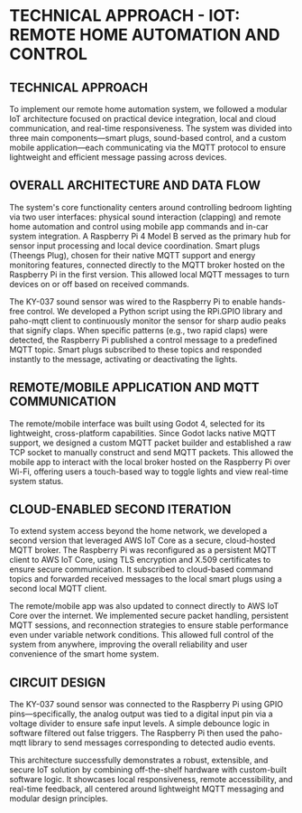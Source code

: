 # TECHNICAL APPROACH - IOT: REMOTE HOME AUTOMATION AND CONTROL

## TECHNICAL APPROACH

To implement our remote home automation system, we followed a modular IoT architecture focused on practical device integration, local and cloud communication, and real-time responsiveness. The system was divided into three main components—smart plugs, sound-based control, and a custom mobile application—each communicating via the MQTT protocol to ensure lightweight and efficient message passing across devices.

## OVERALL ARCHITECTURE AND DATA FLOW

The system's core functionality centers around controlling bedroom lighting via two user interfaces: physical sound interaction (clapping) and remote home automation and control using mobile app commands and in-car system integration. A Raspberry Pi 4 Model B served as the primary hub for sensor input processing and local device coordination. Smart plugs (Theengs Plug), chosen for their native MQTT support and energy monitoring features, connected directly to the MQTT broker hosted on the Raspberry Pi in the first version. This allowed local MQTT messages to turn devices on or off based on received commands.

The KY-037 sound sensor was wired to the Raspberry Pi to enable hands-free control. We developed a Python script using the RPi.GPIO library and paho-mqtt client to continuously monitor the sensor for sharp audio peaks that signify claps. When specific patterns (e.g., two rapid claps) were detected, the Raspberry Pi published a control message to a predefined MQTT topic. Smart plugs subscribed to these topics and responded instantly to the message, activating or deactivating the lights.

## REMOTE/MOBILE APPLICATION AND MQTT COMMUNICATION

The remote/mobile interface was built using Godot 4, selected for its lightweight, cross-platform capabilities. Since Godot lacks native MQTT support, we designed a custom MQTT packet builder and established a raw TCP socket to manually construct and send MQTT packets. This allowed the mobile app to interact with the local broker hosted on the Raspberry Pi over Wi-Fi, offering users a touch-based way to toggle lights and view real-time system status.

## CLOUD-ENABLED SECOND ITERATION

To extend system access beyond the home network, we developed a second version that leveraged AWS IoT Core as a secure, cloud-hosted MQTT broker. The Raspberry Pi was reconfigured as a persistent MQTT client to AWS IoT Core, using TLS encryption and X.509 certificates to ensure secure communication. It subscribed to cloud-based command topics and forwarded received messages to the local smart plugs using a second local MQTT client.

The remote/mobile app was also updated to connect directly to AWS IoT Core over the internet. We implemented secure packet handling, persistent MQTT sessions, and reconnection strategies to ensure stable performance even under variable network conditions. This allowed full control of the system from anywhere, improving the overall reliability and user convenience of the smart home system.

## CIRCUIT DESIGN

The KY-037 sound sensor was connected to the Raspberry Pi using GPIO pins—specifically, the analog output was tied to a digital input pin via a voltage divider to ensure safe input levels. A simple debounce logic in software filtered out false triggers. The Raspberry Pi then used the paho-mqtt library to send messages corresponding to detected audio events.

This architecture successfully demonstrates a robust, extensible, and secure IoT solution by combining off-the-shelf hardware with custom-built software logic. It showcases local responsiveness, remote accessibility, and real-time feedback, all centered around lightweight MQTT messaging and modular design principles.